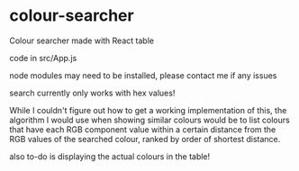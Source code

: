# colour-searcher
Colour searcher made with React table

code in src/App.js

node modules may need to be installed, please contact me if any issues


search currently only works with hex values!

While I couldn't figure out how to get a working implementation of this, 
the algorithm I would use when showing similar colours would be to list colours that have 
each RGB component value within a certain distance from the RGB values of the searched colour, 
ranked by order of shortest distance.

also to-do is displaying the actual colours in the table!

         
